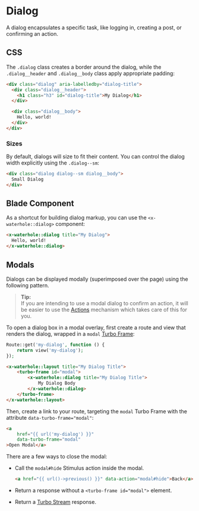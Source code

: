 # Dialog
A dialog encapsulates a specific task, like logging in, creating a post, or confirming an action.

## CSS
The `.dialog` class creates a border around the dialog, while the `.dialog__header` and `.dialog__body` class apply appropriate padding:

```html render
<div class="dialog" aria-labelledby="dialog-title">
  <div class="dialog__header">
    <h1 class="h3" id="dialog-title">My Dialog</h1>
  </div>

  <div class="dialog__body">
    Hello, world!
  </div>
</div>
```

### Sizes
By default, dialogs will size to fit their content. You can control the dialog width explicitly using the `.dialog--sm`:

```html render
<div class="dialog dialog--sm dialog__body">
  Small Dialog
</div>
```

## Blade Component
As a shortcut for building dialog markup, you can use the `<x-waterhole::dialog>` component:

```html render
<x-waterhole::dialog title="My Dialog">
  Hello, world!
</x-waterhole::dialog>
```

## Modals
Dialogs can be displayed modally (superimposed over the page) using the following pattern.

> **Tip:**  
> If you are intending to use a modal dialog to confirm an action, it will be easier to use the [Actions](../actions.md) mechanism which takes care of this for you.

To open a dialog box in a modal overlay, first create a route and view that renders the dialog, wrapped in a `modal` [Turbo Frame](../frontend.md#turbo-frames):

```php
Route::get('my-dialog', function () {
    return view('my-dialog');
});
```

```html
<x-waterhole::layout title="My Dialog Title">
    <turbo-frame id="modal">
        <x-waterhole::dialog title="My Dialog Title">
            My Dialog Body
        </x-waterhole::dialog>
    </turbo-frame>
</x-waterhole::layout>
```

Then, create a link to your route, targeting the `modal` Turbo Frame with the attribute `data-turbo-frame="modal"`:

```html
<a 
    href="{{ url('my-dialog') }}" 
    data-turbo-frame="modal"
>Open Modal</a>
```

There are a few ways to close the modal:

- Call the  `modal#hide` Stimulus action inside the modal.  
        
        
    ```html
    <a href="{{ url()->previous() }}" data-action="modal#hide">Back</a>
    ```

- Return a response without a `<turbo-frame id="modal">` element.
- Return a [Turbo Stream](../frontend.md#turbo-streams) response.
